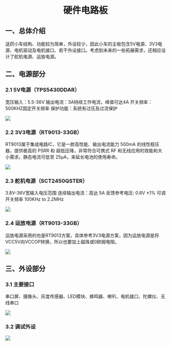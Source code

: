 # <center>硬件电路板</center>
## 一、总体介绍
送药小车结构、功能较为简单，外设较少，因此小车的主板包含5V电源、3V3电源、电机驱动及电机接口、若干外设接口。考虑到未来的一些拓展需求，还相应设计了舵机电源、运放电源。
 

## 二、电源部分
### 2.1 5V电源（TPS5430DDAR）
宽压输入：5.5-36V
输出电流：3A持续工作电流，峰值可达4A
开关频率：500KHZ固定开关频率
保护功能：系统有过压及过流保护

[![](https://pic.imgdb.cn/item/670c600ed29ded1a8c7c9ad2.png)](https://pic.imgdb.cn/item/670c600ed29ded1a8c7c9ad2.png) 



### 2.2  3V3电源（RT9013-33GB）
RT9013属于集成电路IC，它是一款高性能、输出电流能力 500mA 的线性稳压器，提供极高的 PSRR 和 超低压降，非常符合可携式 RF 和无线应用的效能和大小需求。静态电流可低至 25μA，来延长电池的使用寿命。

[![](https://pic.imgdb.cn/item/670c6024d29ded1a8c7ca530.png)](https://pic.imgdb.cn/item/670c6024d29ded1a8c7ca530.png)
  

### 2.3 舵机电源（SCT2450QSTER）
3.8V-36V宽输入电压范围
连续输出电流：高达 5A
反馈参考电压: 0.8V ±1%
可调开关频率 100KHz to 2.2MHz

[![](https://pic.imgdb.cn/item/670c605dd29ded1a8c7cc236.png)](https://pic.imgdb.cn/item/670c605dd29ded1a8c7cc236.png)


### 2.4 运放电源（RT9013-33GB）
运放电源采用的也是RT9013方案，具体参考3V3电源方案，因为运放电源是将VCC5V向VCCOP转换，所以也要加上磁珠或0欧姆电阻。

[![](https://pic.imgdb.cn/item/670c6081d29ded1a8c7cd634.png)](https://pic.imgdb.cn/item/670c6081d29ded1a8c7cd634.png)

## 三、外设部分
### 3.1 主要接口
串口屏、摄像头、灰度传感器、LED模块、蜂鸣器、喇叭、电机接口、陀螺仪、无线串口

[![](https://pic.imgdb.cn/item/670c608ed29ded1a8c7cde16.png)](https://pic.imgdb.cn/item/670c608ed29ded1a8c7cde16.png)  


### 3.2 调试外设
  
  [![](https://pic.imgdb.cn/item/670c609dd29ded1a8c7ce615.png)](https://pic.imgdb.cn/item/670c609dd29ded1a8c7ce615.png)

